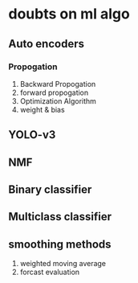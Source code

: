 # doubts on ml algo

## Auto encoders

### Propogation

1. Backward Propogation
2. forward propogation
3. Optimization Algorithm
4. weight & bias

## YOLO-v3

## NMF

## Binary classifier

## Multiclass classifier

## smoothing methods

1. weighted moving average
2. forcast evaluation
